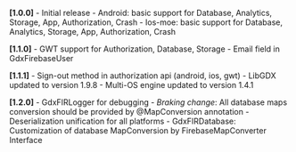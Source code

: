 **[1.0.0]**
\- Initial release
\- Android: basic support for Database, Analytics, Storage, App, Authorization, Crash
\- Ios-moe: basic support for Database, Analytics, Storage, App, Authorization, Crash

**[1.1.0]**
\- GWT support for Authorization, Database, Storage
\- Email field in GdxFirebaseUser

**[1.1.1]**
\- Sign-out method in authorization api (android, ios, gwt)
\- LibGDX updated to version 1.9.8
\- Multi-OS engine updated to version 1.4.1

**[1.2.0]**
\- GdxFIRLogger for debugging
\- *Braking change*: All database maps conversion should be provided by @MapConversion annotation
\- Deserialization unification for all platforms
\-  GdxFIRDatabase: Customization of database MapConversion by FirebaseMapConverter Interface

